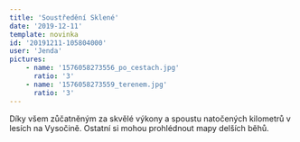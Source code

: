 ```yaml
---
title: 'Soustředění Sklené'
date: '2019-12-11'
template: novinka
id: '20191211-105804000'
user: 'Jenda'
pictures:
    - name: '1576058273556_po_cestach.jpg'
      ratio: '3'
    - name: '1576058273559_terenem.jpg'
      ratio: '3'
---
```

Díky všem zůčatněným za skvělé výkony a spoustu natočených kilometrů v lesích na Vysočině. Ostatní si mohou prohlédnout mapy delších běhů.
